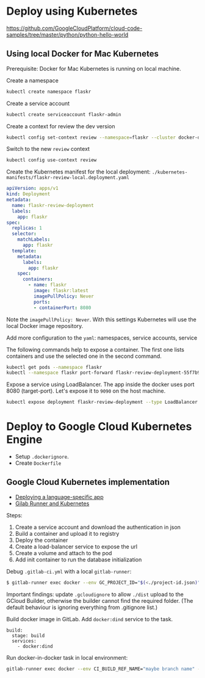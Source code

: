 # Deploy using Kubernetes

https://github.com/GoogleCloudPlatform/cloud-code-samples/tree/master/python/python-hello-world

## Using local Docker for Mac Kubernetes

Prerequisite: Docker for Mac Kubernetes is running on local machine.

Create a namespace

```bash
kubectl create namespace flaskr
```

Create a service account

```bash
kubectl create serviceaccount flaskr-admin
```

Create a context for review the dev version

```bash
kubectl config set-context review --namespace=flaskr --cluster docker-desktop --user flaskr-admin
```

Switch to the new `review` context

```bash
kubectl config use-context review
```

Create the Kubernetes manifest for the local deployment: `./kubernetes-manifests/flaskr-review-local.deployment.yaml`

```yaml
apiVersion: apps/v1
kind: Deployment
metadata:
  name: flaskr-review-deployment
  labels:
    app: flaskr
spec:
  replicas: 1
  selector:
    matchLabels:
      app: flaskr
  template:
    metadata:
      labels:
        app: flaskr
    spec:
      containers:
        - name: flaskr
          image: flaskr:latest
          imagePullPolicy: Never
          ports:
          - containerPort: 8080
```

Note the `imagePullPolicy: Never`. With this settings Kubernetes will use the local Docker image repository.

Add more configuration to the `yaml`: namespaces, service accounts, service

The following commands help to expose a container. The first one lists containers and use the selected one in the second command.

```bash
kubectl get pods --namespace flaskr 
kubectl --namespace flaskr port-forward flaskr-review-deployment-55f7b97dd4-w76kg 8080:8080
```

Expose a service using LoadBalancer. The app inside the docker uses port 8080 (target-port). Let's expose it to `9090` on the host machine.

```bash
kubectl expose deployment flaskr-review-deployment --type LoadBalancer --port 9090 --target-port 8080
```

# Deploy to Google Cloud Kubernetes Engine

- Setup `.dockerignore`.
- Create `Dockerfile`

## Google Cloud Kubernetes implementation

- [Deploying a language-specific app](https://cloud.google.com/kubernetes-engine/docs/quickstarts/deploying-a-language-specific-app)
- [Gilab Runner and Kubernetes](https://medium.com/@davivc/how-to-set-up-gitlab-ci-cd-with-google-cloud-container-registry-and-kubernetes-fa88ab7b1295)
 
Steps:

1. Create a service account and download the authentication in json
2. Build a container and upload it to registry
3. Deploy the container
4. Create a load-balancer service to expose the url
5. Create a volume and attach to the pod
6. Add init container to run the database initialization

Debug `.gitlab-ci.yml` with a local `gitlab-runner`:

```bash
$ gitlab-runner exec docker --env GC_PROJECT_ID="$(<./project-id.json)" --env GC_SERVICE_ACCOUNT_KEY="$(<./gc-service-account-key.json)" build
```

Important findings: update `.gcloudignore` to allow `./dist` upload to the GCloud Builder, otherwise the builder cannot find the required folder. (The default behaviour is ignoring everything from .gitignore list.)

Build docker image in GitLab. Add `docker:dind` service to the task.

```
build:
  stage: build
  services:
    - docker:dind
```

Run docker-in-docker task in local environment:

```bash
gitlab-runner exec docker --env CI_BUILD_REF_NAME="maybe branch name" --env GC_PROJECT_ID="the-project-id" --env GC_SERVICE_ACCOUNT_KEY="$(<./gc-service-account-key.json)" --docker-volumes /var/run/docker.sock:/var/run/docker.sock --docker-privileged build
```